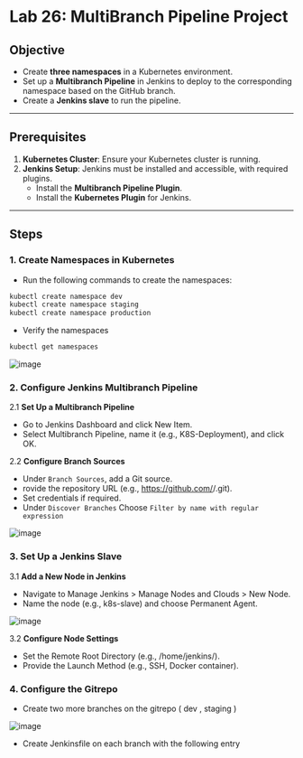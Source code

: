# Lab 26: MultiBranch Pipeline Project  

## Objective  
- Create **three namespaces** in a Kubernetes environment.  
- Set up a **Multibranch Pipeline** in Jenkins to deploy to the corresponding namespace based on the GitHub branch.  
- Create a **Jenkins slave** to run the pipeline.  

---

## Prerequisites  

1. **Kubernetes Cluster**: Ensure your Kubernetes cluster is running.  
2. **Jenkins Setup**: Jenkins must be installed and accessible, with required plugins.  
   - Install the **Multibranch Pipeline Plugin**.  
   - Install the **Kubernetes Plugin** for Jenkins.  

---

## Steps  

### 1. Create Namespaces in Kubernetes  

- Run the following commands to create the namespaces:  

```bash
kubectl create namespace dev  
kubectl create namespace staging  
kubectl create namespace production
```
- Verify the namespaces

```bash
kubectl get namespaces
```
![image](https://github.com/user-attachments/assets/6d6d4b9b-88cd-48c0-bb5c-8264c4c9a4d3)

### 2. Configure Jenkins Multibranch Pipeline

2.1 **Set Up a Multibranch Pipeline**

- Go to Jenkins Dashboard and click New Item.
- Select Multibranch Pipeline, name it (e.g., K8S-Deployment), and click OK.

2.2 **Configure Branch Sources**

- Under `Branch Sources`, add a Git source.
- rovide the repository URL (e.g., https://github.com/<your-username>/<repo-name>.git).
- Set credentials if required.
- Under `Discover Branches` Choose `Filter by name with regular expression`
  
![image](https://github.com/user-attachments/assets/7eada1f0-cb93-46fa-8ba5-2d4c5aa431d5)

### 3. Set Up a Jenkins Slave

3.1 **Add a New Node in Jenkins**

- Navigate to Manage Jenkins > Manage Nodes and Clouds > New Node.
- Name the node (e.g., k8s-slave) and choose Permanent Agent.

![image](https://github.com/user-attachments/assets/e797a31c-66ec-4933-a892-3fa01dd2246a)

3.2 **Configure Node Settings**

- Set the Remote Root Directory (e.g., /home/jenkins/).
- Provide the Launch Method (e.g., SSH, Docker container).


### 4. Configure the Gitrepo
- Create two more branches on the gitrepo ( dev , staging )

![image](https://github.com/user-attachments/assets/a894e952-d947-431b-96df-66a7f5e8fdcb)

- Create Jenkinsfile on each branch with the following entry

```bash

```
